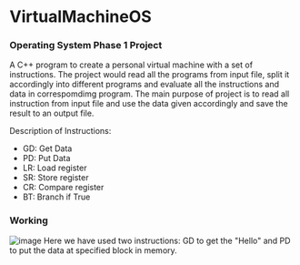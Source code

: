 # VirtualMachineOS

### Operating System Phase 1 Project

A C++ program to create a personal virtual machine with a set of instructions. 
The project would read all the programs from input file, split it accordingly into different programs and evaluate all the instructions and data in correspomdimg program. The main purpose of project is to read all instruction from input file and use the data given accordingly and save the result to an output file. 

Description of Instructions:
 - GD: Get Data
 - PD: Put Data
 - LR: Load register
 - SR: Store register
 - CR: Compare register
 - BT: Branch if True

### Working
![image](https://user-images.githubusercontent.com/55601319/124353456-420cca80-dc24-11eb-9d5c-42379e21576e.png)
Here we have used two instructions: GD to get the "Hello" and PD to put the data at specified block in memory.
